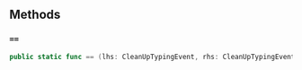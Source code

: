 
## Methods

### `==`

``` swift
public static func == (lhs: CleanUpTypingEvent, rhs: CleanUpTypingEvent) -> Bool 
```
